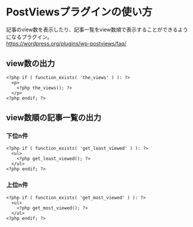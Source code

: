 # PostViewsプラグインの使い方

記事のview数を表示したり、記事一覧をview数順で表示することができるようになるプラグイン。  
https://wordpress.org/plugins/wp-postviews/faq/

## view数の出力

    <?php if ( function_exists( 'the_views' ) ): ?>
      <p>
        <?php the_views(); ?>
      </p>
    <?php endif; ?>

## view数順の記事一覧の出力

### 下位n件

    <?php if ( function_exists( 'get_least_viewed' ) ): ?>
      <ul>
        <?php get_least_viewed(); ?>
      </ul>
    <?php endif; ?>

### 上位n件

    <?php if ( function_exists( 'get_most_viewed' ) ): ?>
      <ul>
        <?php get_most_viewed(); ?>
      </ul>
    <?php endif; ?>
